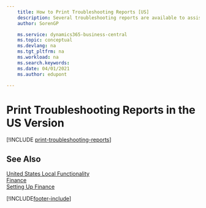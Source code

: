 ```yaml
---
    title: How to Print Troubleshooting Reports [US]
    description: Several troubleshooting reports are available to assist Microsoft Certified Partners with troubleshooting issues in the US version.
    author: SorenGP

    ms.service: dynamics365-business-central
    ms.topic: conceptual
    ms.devlang: na
    ms.tgt_pltfrm: na
    ms.workload: na
    ms.search.keywords:
    ms.date: 04/01/2021
    ms.author: edupont

---
```

# Print Troubleshooting Reports in the US Version

[!INCLUDE [print-troubleshooting-reports](../includes/CAMXUS/print-troubleshooting-reports.md)]

## See Also

[United States Local Functionality](united-states-local-functionality.md)  
[Finance](../../finance.md)  
[Setting Up Finance](../../finance.md)  


[!INCLUDE[footer-include](../../includes/footer-banner.md)]